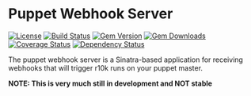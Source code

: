 # Puppet Webhook Server

[![License](https://img.shields.io/github/license/voxpupuli/puppet-webhook.svg)](https://github.com/voxpupuli/puppet-webhook/blob/master/LICENSE)
[![Build Status](https://img.shields.io/travis/voxpupuli/puppet-webhook.svg)](https://travis-ci.org/voxpupuli/puppet-webhook)
[![Gem Version](https://img.shields.io/gem/v/puppet-webhook.svg)](https://rubygems.org/gems/puppet-webhook)
[![Gem Downloads](https://img.shields.io/gem/dt/puppet-webhook.svg)](https://rubygems.org/gems/puppet-webhook)
[![Coverage Status](https://coveralls.io/repos/github/voxpupuli/puppet-webhook/badge.svg?branch=master)](https://coveralls.io/github/voxpupuli/puppet-webhook?branch=master)
[![Dependency Status](https://gemnasium.com/badges/github.com/voxpupuli/puppet-webhook.svg)](https://gemnasium.com/github.com/voxpupuli/puppet-webhook)

The puppet webhook server is a Sinatra-based application for receiving webhooks that will trigger r10k runs on your puppet master.

**NOTE: This is very much still in development and NOT stable**
